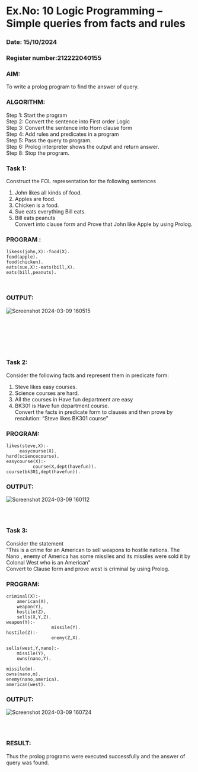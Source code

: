 # Ex.No: 10  Logic Programming –  Simple queries from facts and rules    
### Date: 15/10/2024
### Register number:212222040155

### AIM: 
To write a prolog program to find the answer of query. 
###  ALGORITHM:
 Step 1: Start the program <br> 
 Step 2: Convert the sentence into First order Logic  <br> 
 Step 3:  Convert the sentence into Horn clause form  <br> 
 Step 4: Add rules and predicates in a program   <br> 
 Step 5:  Pass the query to program. <br> 
 Step 6: Prolog interpreter shows the output and return answer. <br> 
 Step 8:  Stop the program.
### Task 1:
Construct the FOL representation for the following sentences <br> 
1.	John likes all kinds of food.  <br> 
2.	Apples are food.  <br> 
3.	Chicken is a food.  <br> 
4.	Sue eats everything Bill eats. <br> 
5.	 Bill eats peanuts  <br> 
   Convert into clause form and Prove that John like Apple by using Prolog. <br>
  
### PROGRAM :
```
likess(john,X):-food(X).
food(apple).
food(chicken).
eats(sue,X):-eats(bill,X).
eats(bill,peanuts).



```


### OUTPUT:
![Screenshot 2024-03-09 160515](https://github.com/KATHIR1611/AI_Lab_2023-24/assets/128135186/246b8c5b-5caf-49a0-8086-9f247558610c)

```







```
### Task 2:
Consider the following facts and represent them in predicate form: <br>              
1.	Steve likes easy courses. <br> 
2.	Science courses are hard. <br> 
3. All the courses in Have fun department are easy <br> 
4. BK301 is Have fun department course.<br> 
Convert the facts in predicate form to clauses and then prove by resolution: “Steve likes BK301 course”<br> 

### PROGRAM:
```
likes(steve,X):-
     easycourse(X).
hard(sciencecourse).
easycourse(X):-
          course(X,dept(havefun)).
course(bk301,dept(havefun)).
```



### OUTPUT: 
![Screenshot 2024-03-09 160112](https://github.com/KATHIR1611/AI_Lab_2023-24/assets/128135186/e265a131-e4fc-4da6-8bd1-a348f175d071)


```



```
### Task 3:
Consider the statement <br> 
“This is a crime for an American to sell weapons to hostile nations. The Nano , enemy of America has some missiles and its missiles were sold it by Colonal West who is an American” <br> 
Convert to Clause form and prove west is criminal by using Prolog.<br> 
### PROGRAM:
```
criminal(X):-
	american(X),
	weapon(Y),
	hostile(Z),
	sells(X,Y,Z).
weapon(Y):-
                 missile(Y).
hostile(Z):-
                 enemy(Z,X).

sells(west,Y,nano):-
	missile(Y),
	owns(nano,Y).

missile(m).
owns(nano,m).
enemy(nano,america).
american(west).
```


### OUTPUT:
![Screenshot 2024-03-09 160724](https://github.com/KATHIR1611/AI_Lab_2023-24/assets/128135186/fc423f71-3f84-46dc-befe-daea77912bbb)
```



```
### RESULT:
Thus the prolog programs were executed successfully and the answer of query was found.
